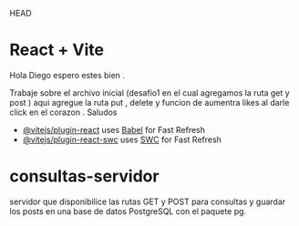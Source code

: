 HEAD

# React + Vite

Hola Diego espero estes bien . 

Trabaje sobre el archivo inicial (desafio1 en el cual agregamos la ruta get y post  ) aqui agregue  la ruta put , delete y funcion de aumentra likes al darle click en el corazon .
Saludos 

- [@vitejs/plugin-react](https://github.com/vitejs/vite-plugin-react/blob/main/packages/plugin-react/README.md) uses [Babel](https://babeljs.io/) for Fast Refresh
- [@vitejs/plugin-react-swc](https://github.com/vitejs/vite-plugin-react-swc) uses [SWC](https://swc.rs/) for Fast Refresh

# consultas-servidor

servidor que disponibilice las rutas GET y POST para consultas y guardar los posts en una base de datos PostgreSQL con el paquete pg.
